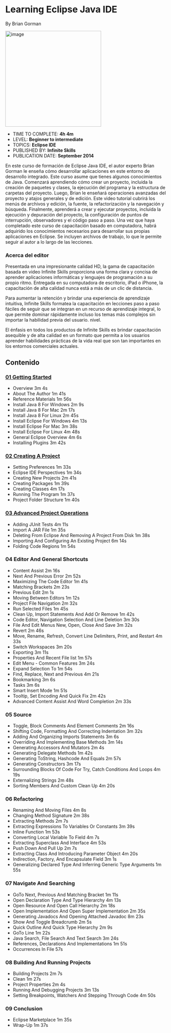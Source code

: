 # Learning Eclipse Java IDE
By Brian Gorman

<img width="299" alt="image" src="https://github.com/adolfodelarosades/Java/assets/23094588/30be1f73-ece9-40da-bfce-ba86eea8254a">

* TIME TO COMPLETE: **4h 4m**
* LEVEL: **Beginner to intermediate**
* TOPICS: **Eclipse IDE**
* PUBLISHED BY: **Infinite Skills**
* PUBLICATION DATE: **September 2014**

En este curso de formación de Eclipse Java IDE, el autor experto Brian Gorman le enseña cómo desarrollar aplicaciones en este entorno de desarrollo integrado. Este curso asume que tienes algunos conocimientos de Java.
Comenzará aprendiendo cómo crear un proyecto, incluida la creación de paquetes y clases, la ejecución del programa y la estructura de carpetas del proyecto. Luego, Brian le enseñará operaciones avanzadas del proyecto y atajos generales y de edición. Este video tutorial cubrirá los menús de archivos y edición, la fuente, la refactorización y la navegación y búsqueda. Finalmente, aprenderá a crear y ejecutar proyectos, incluida la ejecución y depuración del proyecto, la configuración de puntos de interrupción, observadores y el código paso a paso.
Una vez que haya completado este curso de capacitación basado en computadora, habrá adquirido los conocimientos necesarios para desarrollar sus propias aplicaciones en Eclipse. Se incluyen archivos de trabajo, lo que le permite seguir al autor a lo largo de las lecciones.

### Acerca del editor

Presentada en una impresionante calidad HD, la gama de capacitación basada en video Infinite Skills proporciona una forma clara y concisa de aprender aplicaciones informáticas y lenguajes de programación a su propio ritmo. Entregada en su computadora de escritorio, iPad o iPhone, la capacitación de alta calidad nunca está a más de un clic de distancia.

Para aumentar la retención y brindar una experiencia de aprendizaje intuitiva, Infinite Skills formatea la capacitación en lecciones paso a paso fáciles de seguir que se integran en un recurso de aprendizaje integral, lo que permite dominar rápidamente incluso los temas más complejos sin importar la habilidad previa del usuario. nivel.

El énfasis en todos los productos de Infinite Skills es brindar capacitación asequible y de alta calidad en un formato que permita a los usuarios aprender habilidades prácticas de la vida real que son tan importantes en los entornos comerciales actuales.  

## Contenido

### [01 Getting Started](https://github.com/adolfodelarosades/Java/blob/master/temarios/030_Learning_Eclipse_Java_IDE/01_Getting_Started.md)

* Overview 3m 4s
* About The Author 1m 41s
* Reference Materials 1m 56s
* Install Java 8 For Windows 2m 9s
* Install Java 8 For Mac 2m 17s
* Install Java 8 For Linux 2m 45s
* Install Eclipse For Windows 4m 13s
* Install Eclipse For Mac 3m 38s
* Install Eclipse For Linux 4m 48s
* General Eclipse Overview 4m 6s
* Installing Plugins 3m 42s

### [02 Creating A Project](https://github.com/adolfodelarosades/Java/blob/master/temarios/030_Learning_Eclipse_Java_IDE/02_Creating_A_Project.md)

* Setting Preferences 1m 33s
* Eclipse IDE Perspectives 1m 34s
* Creating New Projects 2m 41s
* Creating Packages 1m 39s
* Creating Classes 4m 17s
* Running The Program 1m 37s
* Project Folder Structure 1m 40s

### [03 Advanced Project Operations](https://github.com/adolfodelarosades/Java/blob/master/temarios/030_Learning_Eclipse_Java_IDE/03_Advanced_Project_Operations.md)

* Adding JUnit Tests 4m 11s
* Import A JAR File 1m 35s
* Deleting From Eclipse And Removing A Project From Disk 1m 38s
* Importing And Configuring An Existing Project 6m 14s
* Folding Code Regions 1m 54s

### 04 Editor And General Shortcuts

* Content Assist 2m 16s
* Next And Previous Error 2m 52s
* Maximizing The Code Editor 1m 41s
* Matching Brackets 2m 23s
* Previous Edit 2m 1s
* Moving Between Editors 1m 12s
* Project File Navigation 2m 32s
* Run Selected Files 1m 45s
* Clean Up, Import Statements And Add Or Remove 1m 42s
* Code Editor, Navigation Selection And Line Deletion 3m 30s
* File And Edit Menus New, Open, Close And Save 3m 32s
* Revert 2m 46s
* Move, Rename, Refresh, Convert Line Delimiters, Print, and Restart 4m 33s
* Switch Workspaces 3m 20s
* Exporting 3m 11s
* Properties And Recent File list 1m 57s
* Edit Menu - Common Features 3m 24s
* Expand Selection To 1m 54s
* Find, Replace, Next and Previous 4m 21s
* Bookmarking 3m 6s
* Tasks 3m 6s
* Smart Insert Mode 1m 51s
* Tooltip, Set Encoding And Quick Fix 2m 42s
* Advanced Content Assist And Word Completion 2m 33s

### 05 Source

* Toggle, Block Comments And Element Comments 2m 16s
* Shifting Code, Formatting And Correcting Indentation 3m 32s
* Adding And Organizing Imports Statements 3m 6s
* Overriding And Implementing Base Methods 3m 14s
* Generating Accessors And Mutators 2m 4s
* Generating Delegate Methods 1m 42s
* Generating ToString, Hashcode And Equals 2m 57s
* Generating Constructors 3m 17s
* Surrounding Blocks Of Code For Try, Catch Conditions And Loops 4m 19s
* Externalizing Strings 2m 48s
* Sorting Members And Custom Clean Up 4m 20s

### 06 Refactoring

* Renaming And Moving Files 4m 8s
* Changing Method Signature 2m 38s
* Extracting Methods 2m 7s
* Extracting Expressions To Variables Or Constants 3m 39s
* Inline Function 1m 53s
* Converting Local Variable To Field 4m 7s
* Extracting Superclass And Interface 4m 53s
* Push Down And Pull Up 2m 7s
* Extracting Class And Introducing Parameter Object 4m 20s
* Indirection, Factory, And Encapsulate Field 3m 1s
* Generalizing Declared Type And Inferring Generic Type Arguments 1m 55s

### 07 Navigate And Searching

* GoTo Next, Previous And Matching Bracket 1m 11s
* Open Declaration Type And Type Hierarchy 4m 13s
* Open Resource And Open Call Hierarchy 2m 18s
* Open Implementation And Open Super Implementation 2m 35s
* Generating Javadocs And Opening Attached Javadoc 8m 23s
* Show And Toggle Breadcrumb 2m 5s
* Quick Outline And Quick Type Hierarchy 2m 9s
* GoTo Line 1m 22s
* Java Search, File Search And Text Search 3m 24s
* References, Declarations And Implementations 1m 51s
* Occurrences In File 57s

### 08 Building And Running Projects

* Building Projects 2m 7s
* Clean 1m 27s
* Project Properties 2m 4s
* Running And Debugging Projects 3m 13s
* Setting Breakpoints, Watchers And Stepping Through Code 4m 50s

### 09 Conclusion

* Eclipse Marketplace 1m 35s
* Wrap-Up 1m 37s

